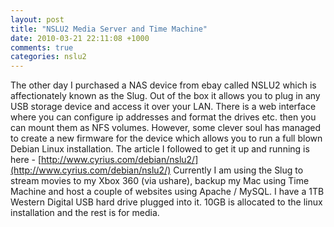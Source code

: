 ```yaml
---
layout: post
title: "NSLU2 Media Server and Time Machine"
date: 2010-03-21 22:11:08 +1000
comments: true
categories: nslu2
---
```

The other day I purchased a NAS device from ebay called NSLU2 which is affectionately known as the Slug. Out of the box it allows you to plug in any USB storage device and access it over your LAN. There is a web interface where you can configure ip addresses and format the drives etc. then you can mount them as NFS volumes. However, some clever soul has managed to create a new firmware for the device which allows you to run a full blown Debian Linux installation. The article I followed to get it up and running is here - [http://www.cyrius.com/debian/nslu2/](http://www.cyrius.com/debian/nslu2/) Currently I am using the Slug to stream movies to my Xbox 360 (via ushare), backup my Mac using Time Machine and host a couple of websites using Apache / MySQL. I have a 1TB Western Digital USB hard drive plugged into it. 10GB is allocated to the linux installation and the rest is for media.